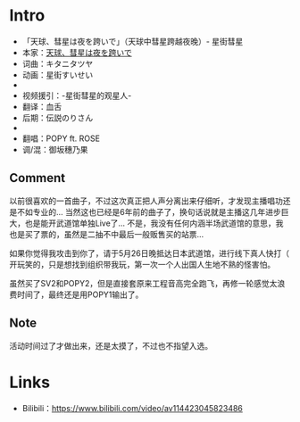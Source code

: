 # Intro
- 「天球、彗星は夜を跨いで」（天球中彗星跨越夜晚）- 星街彗星
- 本家：[天球、彗星は夜を跨いで](https://www.bilibili.com/video/av68150115)
- 词曲：キタニタツヤ
- 动画：星街すいせい
- 
- 视频援引：-星街彗星的观星人-
- 翻译：血舌
- 后期：伝説のりさん
- 
- 翻唱：POPY ft. ROSE
- 调/混：御坂穗乃果

## Comment
以前很喜欢的一首曲子，不过这次真正把人声分离出来仔细听，才发现主播唱功还是不如专业的…
当然这也已经是6年前的曲子了，换句话说就是主播这几年进步巨大，也是能开武道馆单独Live了…
不是，我没有任何内涵半场武道馆的意思，我也是买了票的，虽然是二抽不中最后一般贩售买的站票…

如果你觉得我攻击到你了，请于5月26日晚抵达日本武道馆，进行线下真人快打（
开玩笑的，只是想找到组织带我玩，第一次一个人出国人生地不熟的怪害怕。

虽然买了SV2和POPY2，但是直接套原来工程音高完全跑飞，再修一轮感觉太浪费时间了，最终还是用POPY1输出了。

## Note
活动时间过了才做出来，还是太摸了，不过也不指望入选。

# Links
* Bilibili：https://www.bilibili.com/video/av114423045823486

